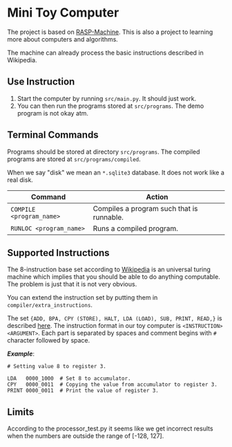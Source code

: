 # Mini Toy Computer

The project is based on [RASP-Machine](https://en.wikipedia.org/wiki/Random-access_stored-program_machine).
This is also a project to learning more about computers and algorithms.

The machine can already process the basic instructions described in Wikipedia.

## Use Instruction
1. Start the computer by running ```src/main.py```. It should just work.
2. You can then run the programs stored at ```src/programs```.
The demo program is not okay atm.

## Terminal Commands
Programs should be stored at directory ``src/programs``.
The compiled programs are stored at ``src/programs/compiled``.

When we say "disk" we mean an ``*.sqlite3`` database.
It does not work like a real disk.

| Command                     | Action |
| --------------------------- | ------ |
| ``COMPILE <program_name>`` | Compiles a program such that is runnable. |
| ``RUNLOC <program_name>`` | Runs a compiled program.|

## Supported Instructions
The 8-instruction base set according to [Wikipedia](https://en.wikipedia.org/wiki/Random-access_stored-program_machine)
is an universal turing machine which implies that you should be able to do anything computable.
The problem is just that it is not very obvious.

You can extend the instruction set by putting them in ```compiler/extra_instructions```.

The set ```{ADD, BPA, CPY (STORE), HALT, LDA (LOAD), SUB, PRINT, READ,}``` is described [here](https://en.wikipedia.org/wiki/Random-access_stored-program_machine#RASP_program-instruction_set_of_Cook_and_Reckhow_(1973)).
The instruction format in our toy computer is ```<INSTRUCTION> <ARGUMENT>```.
Each part is separated by spaces and comment begins with ```#``` character followed by space.

***Example***:
```
# Setting value 8 to register 3.

LDA   0000_1000  # Set 8 to accumulator.
CPY   0000_0011  # Copying the value from accumulator to register 3.
PRINT 0000_0011  # Print the value of register 3.
```

## Limits
According to the processor_test.py it seems like we get incorrect results when the numbers are outside the range of [-128, 127].